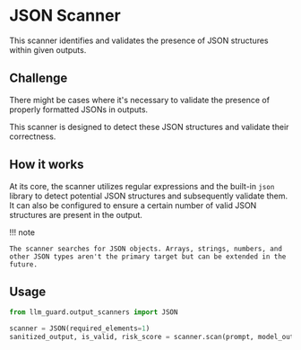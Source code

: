 # JSON Scanner

This scanner identifies and validates the presence of JSON structures within given outputs.

## Challenge

There might be cases where it's necessary to validate the presence of properly formatted JSONs in outputs.

This scanner is designed to detect these JSON structures and validate their correctness.

## How it works

At its core, the scanner utilizes regular expressions and the built-in `json` library to detect potential JSON structures and subsequently validate them. It can also be configured to ensure a certain number of valid JSON structures are present in the output.

!!! note

    The scanner searches for JSON objects. Arrays, strings, numbers, and other JSON types aren't the primary target but can be extended in the future.

## Usage

```python
from llm_guard.output_scanners import JSON

scanner = JSON(required_elements=1)
sanitized_output, is_valid, risk_score = scanner.scan(prompt, model_output)
```
